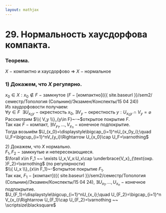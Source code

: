 ```yaml
---  
layout: mathjax  
---  
```

  
# 29. Нормальность хаусдорфова компакта.  
  
### Теорема.  
$X~-~$компактно и хаусдорфово $\Rightarrow$ $X~-~$нормальное  
  
### $1)$ Докажем, что $X$ регулярно.  
$x_0\in X:x_0\notin F~-~$замкнутое $(F~-~$[компактно]({{ site.baseurl }}/sem2/семестр/Топология (Солынин)/Экзамен/Конспекты/15 04 24)$)$  
Из хаудорфовости получаем:  
$\forall y\in F ~~ \exists U_{x_0y}~-~$окрестность $x_0$, $\exists V_y~-~$окрестность $y:U_{x_0y}\cap V_y=\varnothing$  
Рассмотрим $\\{ V_y \\}_{y\in F}~-~$открытое покрытие $F$.  
Так как $F~-~$компакт, $\exists V_{y_1},\dots,V_{y_n}~-~$конечное подпокрытие.  
Тогда возьмём $U_{x_0}=\displaystyle\bigcap_{i=1}^nU_{x_0y_i};\quad U_F=\bigcup_{i=1}^nV_{y_i}\Rightarrow U_{x_0}\cap U_F=\varnothing$  
  
$2)$ Докажем, что $X$ нормально.  
$F_1,F_2~-~$замкнутые и непересекающиеся.  
$\forall x\in F_1 ~~ \exists U_x,V_x:U_x\cap \underbrace{V_x}_{\text{окр. }F_2}=\varnothing$ (по регулярности)  
$\\{ U_x \\}_{x\in F_1}~-$открытое покрытие $F_1$.  
Так как, $F_1~-~$[компакт]({{ site.baseurl }}/sem2/семестр/Топология (Солынин)/Экзамен/Конспекты/15 04 24), $\exists U_{x_1},\dots,U_{x_n}~-~$конечное подпокрытие.  
$U_{F_1}=\displaystyle\bigcup_{i=1}^nU_{x_i};\quad U_{F_2}=\bigcap_{i=1}^n V_{x_i}\Rightarrow U_{F_1}\cap U_{F_2}=\varnothing ~~ \scriptsize\blacksquare$  
